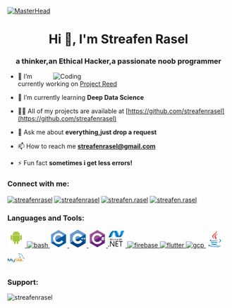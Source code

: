 [![MasterHead](https://f.top4top.io/p_2455jwyja0.gif)](https://instagram.com/streafen.rasel)
<h1 align="center">Hi 👋, I'm Streafen Rasel</h1>
<h3 align="center">a thinker,an Ethical Hacker,a passionate noob programmer</h3>
<img align="right" alt="Coding" width="400" src="https://g.top4top.io/p_2455ayfzk1.gif">

- 🔭 I’m currently working on [Project Reed](https://github.com/streafenrasel/ProjectReed)

- 🌱 I’m currently learning **Deep Data Science**

- 👨‍💻 All of my projects are available at [https://github.com/streafenrasel](https://github.com/streafenrasel)

- 💬 Ask me about **everything,just drop a request**

- 📫 How to reach me **streafenrasel@gmail.com**

- ⚡ Fun fact **sometimes i get less errors!**

<h3 align="left">Connect with me:</h3>
<p align="left">
<a href="https://twitter.com/streafenrasel" target="blank"><img align="center" src="https://raw.githubusercontent.com/rahuldkjain/github-profile-readme-generator/master/src/images/icons/Social/twitter.svg" alt="streafenrasel" height="30" width="40" /></a>
<a href="https://linkedin.com/in/streafenrasel" target="blank"><img align="center" src="https://raw.githubusercontent.com/rahuldkjain/github-profile-readme-generator/master/src/images/icons/Social/linked-in-alt.svg" alt="streafenrasel" height="30" width="40" /></a>
<a href="https://fb.com/streafen.rasel" target="blank"><img align="center" src="https://raw.githubusercontent.com/rahuldkjain/github-profile-readme-generator/master/src/images/icons/Social/facebook.svg" alt="streafen.rasel" height="30" width="40" /></a>
<a href="https://instagram.com/streafen.rasel" target="blank"><img align="center" src="https://raw.githubusercontent.com/rahuldkjain/github-profile-readme-generator/master/src/images/icons/Social/instagram.svg" alt="streafen.rasel" height="30" width="40" /></a>
</p>
<h3 align="left">Languages and Tools:</h3>
<p align="left">  <a href="https://developer.android.com" target="_blank" rel="noreferrer"> <img src="https://raw.githubusercontent.com/devicons/devicon/master/icons/android/android-original-wordmark.svg" alt="android" width="40" height="40"/> </a>  <a href="https://www.gnu.org/software/bash/" target="_blank" rel="noreferrer"> <img src="https://www.vectorlogo.zone/logos/gnu_bash/gnu_bash-icon.svg" alt="bash" width="40" height="40"/> </a> <a href="https://www.cprogramming.com/" target="_blank" rel="noreferrer"> <img src="https://raw.githubusercontent.com/devicons/devicon/master/icons/c/c-original.svg" alt="c" width="40" height="40"/> </a>     <a href="https://www.w3schools.com/cpp/" target="_blank" rel="noreferrer"> <img src="https://raw.githubusercontent.com/devicons/devicon/master/icons/cplusplus/cplusplus-original.svg" alt="cplusplus" width="40" height="40"/> </a> <a href="https://www.w3schools.com/cs/" target="_blank" rel="noreferrer"> <img src="https://raw.githubusercontent.com/devicons/devicon/master/icons/csharp/csharp-original.svg" alt="csharp" width="40" height="40"/> </a>   <a href="https://dotnet.microsoft.com/" target="_blank" rel="noreferrer"> <img src="https://raw.githubusercontent.com/devicons/devicon/master/icons/dot-net/dot-net-original-wordmark.svg" alt="dotnet" width="40" height="40"/> </a>   <a href="https://firebase.google.com/" target="_blank" rel="noreferrer"> <img src="https://www.vectorlogo.zone/logos/firebase/firebase-icon.svg" alt="firebase" width="40" height="40"/> </a>  <a href="https://flutter.dev" target="_blank" rel="noreferrer"> <img src="https://www.vectorlogo.zone/logos/flutterio/flutterio-icon.svg" alt="flutter" width="40" height="40"/> </a> <a href="https://cloud.google.com" target="_blank" rel="noreferrer"> <img src="https://www.vectorlogo.zone/logos/google_cloud/google_cloud-icon.svg" alt="gcp" width="40" height="40"/> </a>     <a href="https://www.java.com" target="_blank" rel="noreferrer"> <img src="https://raw.githubusercontent.com/devicons/devicon/master/icons/java/java-original.svg" alt="java" width="40" height="40"/> </a>   <a href="https://www.mysql.com/" target="_blank" rel="noreferrer"> <img src="https://raw.githubusercontent.com/devicons/devicon/master/icons/mysql/mysql-original-wordmark.svg" alt="mysql" width="40" height="40"/> </a> </p>
<h3 align="left">Support:</h3>
<p><a href="https://www.buymeacoffee.com/streafenrasel"> <img align="left" src="https://cdn.buymeacoffee.com/buttons/v2/default-yellow.png" height="50" width="210" alt="streafenrasel" /></a></p><br><br>
